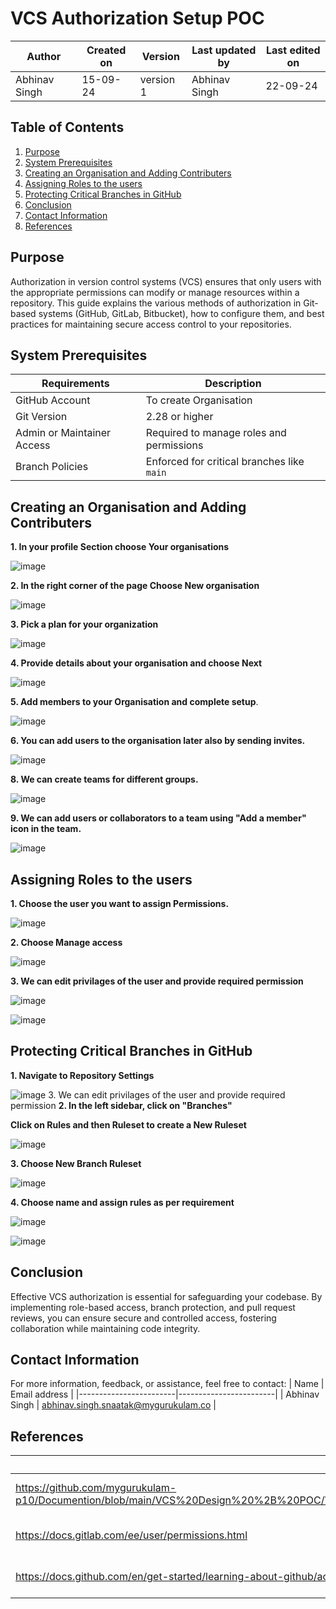 # VCS Authorization Setup POC

|  Author        | Created on |  Version  | Last updated by  | Last edited on |
|----------------|------------|-----------|------------------|----------------|
| Abhinav Singh  |   15-09-24 | version 1 |   Abhinav Singh  |     22-09-24   |
  
## Table of Contents

1. [Purpose](#purpose)
2. [System Prerequisites](#system-prerequisites)
3. [Creating an Organisation and Adding Contributers](#Creating-an-organisation-and-adding-contributers)
4. [Assigning Roles to the users](#assigning-roles-to-the-users)
5. [Protecting Critical Branches in GitHub](#protecting-critical-branches-in-github)
6. [Conclusion](#conclusion)
7. [Contact Information](#contact-information)
8. [References](#references)

## Purpose
Authorization in version control systems (VCS) ensures that only users with the appropriate permissions can modify or manage resources within a repository. This guide explains the various methods of authorization in Git-based systems (GitHub, GitLab, Bitbucket), how to configure them, and best practices for maintaining secure access control to your repositories.


## System Prerequisites

| Requirements         | Description                |
|----------------------|-------------------------------|
|    GitHub Account     |   To create Organisation  |
| Git Version           | 2.28 or higher                |
| Admin or Maintainer Access | Required to manage roles and permissions |
| Branch Policies       | Enforced for critical branches like `main` |

## Creating an Organisation and Adding Contributers

**1. In your profile Section choose Your organisations**

![image](https://github.com/user-attachments/assets/f5e3acfe-2d5b-495a-95c6-2cc2743aa49d)

**2. In the right corner of the page Choose New organisation**

![image](https://github.com/user-attachments/assets/50ad0e87-8f06-406d-b90c-287baa0bddd3)

**3. Pick a plan for your organization** 

![image](https://github.com/user-attachments/assets/4f032712-aa7d-40a6-9be8-66f89a9ac75e)

**4. Provide details about your organisation and choose Next**

![image](https://github.com/user-attachments/assets/db780aa6-6606-4490-bcc8-26197820ed2d)

**5. Add members to your Organisation and complete setup**.

![image](https://github.com/user-attachments/assets/fa0ec22c-07c5-462b-9201-441da7573705)

**6. You can add users to the organisation later also by sending invites.**

![image](https://github.com/user-attachments/assets/240d94b1-da56-4fbc-9006-e405151c97d9)

**8. We can create teams for different groups.**

![image](https://github.com/user-attachments/assets/c3b62744-014d-4185-ad4d-8a62066ffe4b)

**9. We can add users or collaborators to a team using "Add a member" icon in the team.**

![image](https://github.com/user-attachments/assets/20479523-05ba-4b8b-9aa0-75afe72c029a)


## Assigning Roles to the users

**1. Choose the user you want to assign Permissions.**

![image](https://github.com/user-attachments/assets/1ed4a5f2-86fd-4233-9f80-0e4a90756573)

**2. Choose Manage access** 

![image](https://github.com/user-attachments/assets/4cb51e1d-0804-4e03-a15b-393f6d37bb63)


**3. We can edit privilages of the user and provide required permission**

![image](https://github.com/user-attachments/assets/b9ae0197-47e1-4f6a-b6fd-da7f9e21c3fe)

![image](https://github.com/user-attachments/assets/ae3b052e-15e5-42f6-93e7-df138db4c5e8)


## Protecting Critical Branches in GitHub

**1. Navigate to Repository Settings**

![image](https://github.com/user-attachments/assets/f10e220c-4813-4c49-addc-794fda11022a)
3. We can edit privilages of the user and provide required permission
**2. In the left sidebar, click on "Branches"**

**Click on Rules and then Ruleset to create a New Ruleset**
  
![image](https://github.com/user-attachments/assets/9cbd88d1-4d4c-4dc1-a03b-3fc97e9d05ff)

**3. Choose New Branch Ruleset**

![image](https://github.com/user-attachments/assets/278f5b05-5cd3-49ac-aab6-2a593e429325)


**4. Choose name and assign rules as per requirement**

![image](https://github.com/user-attachments/assets/8bc5fcd4-e65a-44e5-b8f4-23416c37c163)


![image](https://github.com/user-attachments/assets/c18d6960-7aa5-4f26-8d8f-6e7dbae1665c)



## Conclusion

Effective VCS authorization is essential for safeguarding your codebase. By implementing role-based access, branch protection, and pull request reviews, you can ensure secure and controlled access, fostering collaboration while maintaining code integrity.

## Contact Information
For more information, feedback, or assistance, feel free to contact:
| Name                   | Email address          |
|------------------------|------------------------|
| Abhinav Singh          | abhinav.singh.snaatak@mygurukulam.co  |


## References

| Links                                             | Descriptions                           |
|---------------------------------------------------|----------------------------------------|
| https://github.com/mygurukulam-p10/Documention/blob/main/VCS%20Design%20%2B%20POC/VCS%20Authn%20%26%20Authz%20strategy/VCS%20Authorization%20Detailed%20Document/README.md | Authorization Detailed Document |
| https://docs.gitlab.com/ee/user/permissions.html  | Permissions and Roles in Gitlab|
| https://docs.github.com/en/get-started/learning-about-github/access-permissions-on-github | Access Permissions on Github |


